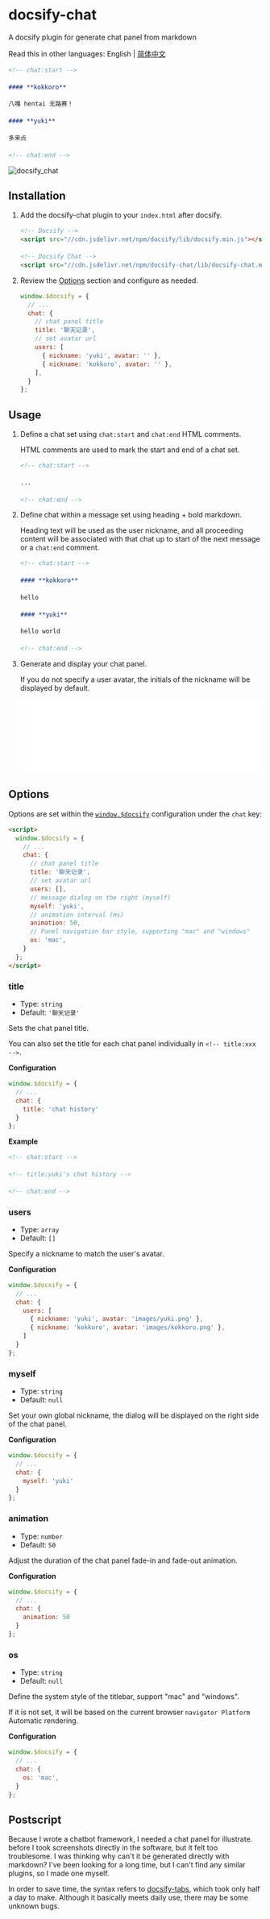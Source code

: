 # docsify-chat

A docsify plugin for generate chat panel from markdown

Read this in other languages: English | [简体中文](./README.zh.md)

```markdown
<!-- chat:start -->

#### **kokkoro**

八嘎 hentai 无路赛！

#### **yuki**

多来点

<!-- chat:end -->
```

![docsify_chat](https://vip2.loli.io/2022/05/10/9HXngprql6w3tmJ.png)

## Installation

1. Add the docsify-chat plugin to your `index.html` after docsify.

   ```html
   <!-- Docsify -->
   <script src="//cdn.jsdelivr.net/npm/docsify/lib/docsify.min.js"></script>

   <!-- Docsify Chat -->
   <script src="//cdn.jsdelivr.net/npm/docsify-chat/lib/docsify-chat.min.js"></script>
   ```

2. Review the [Options](#options) section and configure as needed.

   ```javascript
   window.$docsify = {
     // ...
     chat: {
       // chat panel title
       title: '聊天记录',
       // set avatar url
       users: [
         { nickname: 'yuki', avatar: '' },
         { nickname: 'kokkoro', avatar: '' },
       ],
     }
   };
   ```

## Usage

1. Define a chat set using `chat:start` and `chat:end` HTML comments.

   HTML comments are used to mark the start and end of a chat set.

   ```markdown
   <!-- chat:start -->

   ...

   <!-- chat:end -->
   ```

2. Define chat within a message set using heading + bold markdown.

   Heading text will be used as the user nickname, and all proceeding content will be associated with that chat up to start of the next message or a `chat:end` comment.

   ```markdown
   <!-- chat:start -->

   #### **kokkoro**

   hello

   #### **yuki**

   hello world

   <!-- chat:end -->
   ```

3. Generate and display your chat panel.

   If you do not specify a user avatar, the initials of the nickname will be displayed by default.

   ![demo](/demo.svg)

## Options

Options are set within the [`window.$docsify`](https://docsify.js.org/#/configuration) configuration under the `chat` key:

```html
<script>
  window.$docsify = {
    // ...
    chat: {
      // chat panel title
      title: '聊天记录',
      // set avatar url
      users: [],
      // message dialog on the right (myself)
      myself: 'yuki',
      // animation interval (ms)
      animation: 50,
      // Panel navigation bar style, supporting "mac" and "windows"
      os: 'mac',
    }
  };
</script>
```

### title

- Type: `string`
- Default: `'聊天记录'`

Sets the chat panel title.

You can also set the title for each chat panel individually in `<!-- title:xxx -->`.

**Configuration**

```javascript
window.$docsify = {
  // ...
  chat: {
    title: 'chat history'
  }
};
```

**Example**

```markdown
<!-- chat:start -->

<!-- title:yuki's chat history -->

<!-- chat:end -->
```

### users

- Type: `array`
- Default: `[]`

Specify a nickname to match the user's avatar.

**Configuration**

```javascript
window.$docsify = {
  // ...
  chat: {
    users: [
      { nickname: 'yuki', avatar: 'images/yuki.png' },
      { nickname: 'kokkoro', avatar: 'images/kokkoro.png' },
    ]
  }
};
```

### myself

- Type: `string`
- Default: `null`

Set your own global nickname, the dialog will be displayed on the right side of the chat panel.

**Configuration**

```javascript
window.$docsify = {
  // ...
  chat: {
    myself: 'yuki'
  }
};
```

### animation

- Type: `number`
- Default: `50`

Adjust the duration of the chat panel fade-in and fade-out animation.

**Configuration**

```javascript
window.$docsify = {
  // ...
  chat: {
    animation: 50
  }
};
```

### os

- Type: `string`
- Default: `null`

Define the system style of the titlebar, support "mac" and "windows".

If it is not set, it will be based on the current browser ` navigator Platform ` Automatic rendering.

**Configuration**

```javascript
window.$docsify = {
  // ...
  chat: {
    os: 'mac',
  }
};
```

## Postscript

Because I wrote a chatbot framework, I needed a chat panel for illustrate. before I took screenshots directly in the software, but it felt too troublesome. I was thinking why can't it be generated directly with markdown? I've been looking for a long time, but I can't find any similar plugins, so I made one myself.

In order to save time, the syntax refers to [docsify-tabs](https://github.com/jhildenbiddle/docsify-tabs), which took only half a day to make. Although it basically meets daily use, there may be some unknown bugs.

